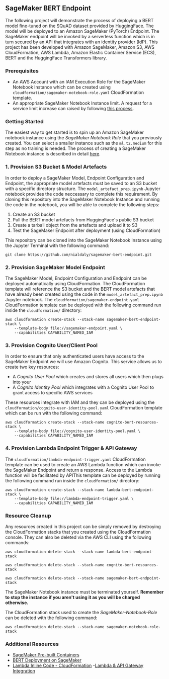 ## SageMaker BERT Endpoint
The following project will demonstrate the process of deploying a BERT model fine-tuned on the SQuAD dataset provided by HuggingFace. The model will be deployed to an Amazon SageMaker (PyTorch) Endpoint. The SageMaker endpoint will be invoked by a serverless function which is in turn secured by an API that integrates with an identity provider (IdP). This project has been developed with Amazon SageMaker, Amazon S3, AWS CloudFormation, AWS Lambda, Amazon Elastic Container Service (ECS), BERT and the HuggingFace Transformers library.

### Prerequisites
* An AWS Account with an IAM Execution Role for the SageMaker Notebook Instance which can be created using `cloudformation/sagemaker-notebook-role.yaml` CloudFormation template.
* An appropriate SageMaker Notebook Instance limit. A request for a service limit increase can raised by following [this process](https://docs.aws.amazon.com/deepcomposer/latest/devguide/deepcomposer-service-limit.html).

### Getting Started
The easiest way to get started is to spin up an Amazon SageMaker notebook instance using the *SageMaker Notebook Role* that you previously created. You can select a smaller instance such as the `ml.t2.medium` for this step as no training is needed. The process of creating a SageMaker Notebook instance is described in detail [here](https://docs.aws.amazon.com/sagemaker/latest/dg/gs-setup-working-env.html).

### 1. Provision S3 Bucket & Model Artefacts
In order to deploy a SageMaker Model, Endpoint Configuration and Endpoint, the appropriate model artefacts must be saved to an S3 bucket with a specific directory structure. The `model_artefact_prep.ipynb` Jupyter notebook provides the code neccessary to complete this requirement. By cloning this repository into the SageMaker Notebook Instance and running the code in the notebook, you will be able to complete the following steps:
1. Create an S3 bucket
2. Pull the BERT model artefacts from HuggingFace's public S3 bucket
3. Create a tarball object from the artefacts and upload it to S3
4. Test the SageMaker Endpoint after deployment (using CloudFormation)

This repository can be cloned into the SageMaker Notebook Instance using the Jupyter Terminal with the following command:
```
git clone https://github.com/nialdaly/sagemaker-bert-endpoint.git
```

### 2. Provision SageMaker Model Endpoint
The SageMaker Model, Endpoint Configuration and Endpoint can be deployed automatically using CloudFormation. The CloudFormation template will reference the S3 bucket and the BERT model artefacts that have already been created using the code in the `model_artefact_prep.ipynb` Jupyter notebook. The `cloudformation/sagemaker-endpoint.yaml` CloudFormation template can be deployed with the following command run inside the `cloudformation/` directory:
```
aws cloudformation create-stack --stack-name sagemaker-bert-endpoint-stack \
    --template-body file://sagemaker-endpoint.yaml \
    --capabilities CAPABILITY_NAMED_IAM
```

### 3. Provision Cognito User/Client Pool
In order to ensure that only authenticated users have access to the SageMaker Endpoint we will use Amazon Cognito. This service allows us to create two key resources:
- A *Cognito User Pool* which creates and stores all users
 which then plugs into your 
- A *Cognito Identity Pool* which integrates with a Cognito User Pool to grant access to specific AWS services

These resources integrate with IAM and they can be deployed using the `cloudformation/cognito-user-identity-pool.yaml` CloudFormation template which can be run with the following command:
```
aws cloudformation create-stack --stack-name cognito-bert-resources-stack \
    --template-body file://cognito-user-identity-pool.yaml \
    --capabilities CAPABILITY_NAMED_IAM
```

### 4. Provision Lambda Endpoint Trigger & API Gateway
The `cloudformation/lambda-endpoint-trigger.yaml` CloudFormation template can be used to create an AWS Lambda function which can invoke the SageMaker Endpoint and return a response. Access to the Lambda function will be facilitated by APIThis template can be deployed by running the following command run inside the `cloudformation/` directory:
```
aws cloudformation create-stack --stack-name lambda-bert-endpoint-stack \
    --template-body file://lambda-endpoint-trigger.yaml \
    --capabilities CAPABILITY_NAMED_IAM
```

### Resource Cleanup
Any resources created in this project can be simply removed by destroying the CloudFormation stacks that you created using the CloudFormation console. They can also be deleted via the AWS CLI using the following commands:
```
aws cloudformation delete-stack --stack-name lambda-bert-endpoint-stack
```

```
aws cloudformation delete-stack --stack-name cognito-bert-resources-stack
```

```
aws cloudformation delete-stack --stack-name sagemaker-bert-endpoint-stack
```

The SageMaker Notebook instance must be terminated yourself. **Remember to stop the instance if you aren't using it as you will be charged otherwise.**

The CloudFormation stack used to create the *SageMaker-Notebook-Role* can be deleted with the following command:
```
aws cloudformation delete-stack --stack-name sagemaker-notebook-role-stack
```

### Additional Resources
- [SageMaker Pre-built Containers](https://docs.aws.amazon.com/sagemaker/latest/dg/pre-built-containers-frameworks-deep-learning.html)
- [BERT Deployment on SageMaker](https://aws.amazon.com/blogs/machine-learning/fine-tuning-a-pytorch-bert-model-and-deploying-it-with-amazon-elastic-inference-on-amazon-sagemaker/)
- [Lambda Inline Code - CloudFormation](https://github.com/awslabs/aws-cloudformation-templates/blob/master/aws/services/CloudFormation/MacrosExamples/PyPlate/python.yaml)
-[Lambda & API Gateway Integration](https://realpython.com/code-evaluation-with-aws-lambda-and-api-gateway/)
